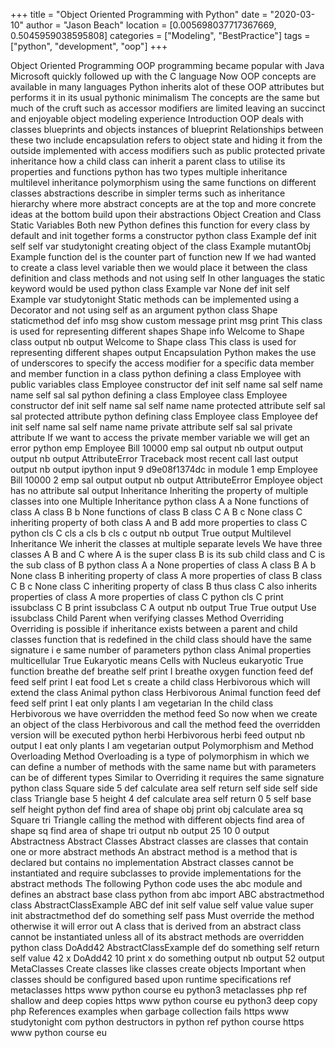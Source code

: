 +++
title = "Object Oriented Programming with Python"
date = "2020-03-10"
author = "Jason Beach"
location = [0.005698037717367669, 0.5045959038595808]
categories = ["Modeling", "BestPractice"]
tags = ["python", "development", "oop"]
+++

Object Oriented Programming OOP programming became popular with Java Microsoft quickly followed up with the C language Now OOP concepts are available in many languages Python inherits alot of these OOP attributes but performs it in its usual pythonic minimalism The concepts are the same but much of the cruft such as accessor modifiers are limited leaving an succinct and enjoyable object modeling experience Introduction OOP deals with classes blueprints and objects instances of blueprint Relationships between these two include encapsulation refers to object state and hiding it from the outside implemented with access modifiers such as public protected private inheritance how a child class can inherit a parent class to utilise its properties and functions python has two types multiple inheritance multilevel inheritance polymorphism using the same functions on different classes abstractions describe in simpler terms such as inheritance hierarchy where more abstract concepts are at the top and more concrete ideas at the bottom build upon their abstractions Object Creation and Class Static Variables Both new Python defines this function for every class by default and init together forms a constructor python class Example def init self self var studytonight creating object of the class Example mutantObj Example function del is the counter part of function new If we had wanted to create a class level variable then we would place it between the class definition and class methods and not using self In other languages the static keyword would be used python class Example var None def init self Example var studytonight Static methods can be implemented using a Decorator and not using self as an argument python class Shape staticmethod def info msg show custom message print msg print This class is used for representing different shapes Shape info Welcome to Shape class output nb output Welcome to Shape class This class is used for representing different shapes output Encapsulation Python makes the use of underscores to specify the access modifier for a specific data member and member function in a class python defining a class Employee with public variables class Employee constructor def init self name sal self name name self sal sal python defining a class Employee class Employee constructor def init self name sal self name name protected attribute self sal sal protected attribute python defining class Employee class Employee def init self name sal self name name private attribute self sal sal private attribute If we want to access the private member variable we will get an error python emp Employee Bill 10000 emp sal output nb output output output nb output AttributeError Traceback most recent call last output output nb output ipython input 9 d9e08f1374dc in module 1 emp Employee Bill 10000 2 emp sal output output nb output AttributeError Employee object has no attribute sal output Inheritance Inheriting the property of multiple classes into one Multiple Inheritance python class A a None functions of class A class B b None functions of class B class C A B c None class C inheriting property of both class A and B add more properties to class C python cls C cls a cls b cls c output nb output True output Multilevel Inheritance We inherit the classes at multiple separate levels We have three classes A B and C where A is the super class B is its sub child class and C is the sub class of B python class A a None properties of class A class B A b None class B inheriting property of class A more properties of class B class C B c None class C inheriting property of class B thus class C also inherits properties of class A more properties of class C python cls C print issubclass C B print issubclass C A output nb output True True output Use issubclass Child Parent when verifying classes Method Overriding Overriding is possible if inheritance exists between a parent and child classes function that is redefined in the child class should have the same signature i e same number of parameters python class Animal properties multicellular True Eukaryotic means Cells with Nucleus eukaryotic True function breathe def breathe self print I breathe oxygen function feed def feed self print I eat food Let s create a child class Herbivorous which will extend the class Animal python class Herbivorous Animal function feed def feed self print I eat only plants I am vegetarian In the child class Herbivorous we have overridden the method feed So now when we create an object of the class Herbivorous and call the method feed the overridden version will be executed python herbi Herbivorous herbi feed output nb output I eat only plants I am vegetarian output Polymorphism and Method Overloading Method Overloading is a type of polymorphism in which we can define a number of methods with the same name but with parameters can be of different types Similar to Overriding it requires the same signature python class Square side 5 def calculate area self return self side self side class Triangle base 5 height 4 def calculate area self return 0 5 self base self height python def find area of shape obj print obj calculate area sq Square tri Triangle calling the method with different objects find area of shape sq find area of shape tri output nb output 25 10 0 output Abstractness Abstract Classes Abstract classes are classes that contain one or more abstract methods An abstract method is a method that is declared but contains no implementation Abstract classes cannot be instantiated and require subclasses to provide implementations for the abstract methods The following Python code uses the abc module and defines an abstract base class python from abc import ABC abstractmethod class AbstractClassExample ABC def init self value self value value super init abstractmethod def do something self pass Must override the method otherwise it will error out A class that is derived from an abstract class cannot be instantiated unless all of its abstract methods are overridden python class DoAdd42 AbstractClassExample def do something self return self value 42 x DoAdd42 10 print x do something output nb output 52 output MetaClasses Create classes like classes create objects Important when classes should be configured based upon runtime specifications ref metaclasses https www python course eu python3 metaclasses php ref shallow and deep copies https www python course eu python3 deep copy php References examples when garbage collection fails https www studytonight com python destructors in python ref python course https www python course eu